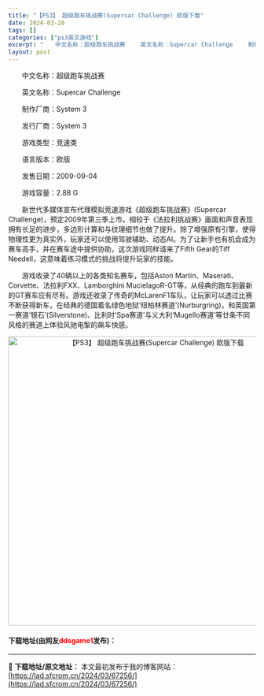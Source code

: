 ```yaml
---
title: "【PS3】 超级跑车挑战赛(Supercar Challenge) 欧版下载"
date: 2024-03-28
tags: []
categories: ["ps3英文游戏"]
excerpt: "　　中文名称：超级跑车挑战赛 　　英文名称：Supercar Challenge 　　制作厂商：System 3 　　发行厂商：System 3 　　游戏类型：竞速类 　　语言版本：欧版 　　发售日期：2009-09-04 　　游戏容量：2.88 G 　　新世代多媒体宣布代理模拟竞速游戏《超级跑车挑&hellip;"
layout: post
---
```


 <p>　　中文名称：超级跑车挑战赛</p> <p>　　英文名称：Supercar Challenge</p> <p>　　制作厂商：System 3</p> <p>　　发行厂商：System 3</p> <p>　　游戏类型：竞速类</p> <p>　　语言版本：欧版</p> <p>　　发售日期：2009-09-04</p> <p>　　游戏容量：2.88 G</p> <p>　　新世代多媒体宣布代理模拟竞速游戏《超级跑车挑战赛》(Supercar Challenge)，预定2009年第三季上市。相较于《法拉利挑战赛》画面和声音表现拥有长足的进步，多边形计算和与纹理细节也做了提升。除了增强原有引擎，使得物理性更为真实外，玩家还可以使用驾驶辅助、动态AI。为了让新手也有机会成为赛车高手，并在赛车途中提供协助，这次游戏同样请来了Fifth Gear的Tiff Needell，这意味着练习模式的挑战将提升玩家的技能。</p> <p>　　游戏收录了40辆以上的各类知名赛车，包括Aston Martin、Maserati、Corvette、法拉利FXX、Lamborghini MucielagoR-GT等，从经典的跑车到最新的GT赛车应有尽有。游戏还收录了传奇的McLarenF1车队，让玩家可以透过比赛不断获得新车，在经典的德国着名绿色地狱&lsquo;纽柏林赛道&rsquo;(Nurburgring)，和英国第一赛道&lsquo;银石&rsquo;(Silverstone)、比利时&lsquo;Spa赛道&rsquo;与义大利&lsquo;Mugello赛道&rsquo;等廿条不同风格的赛道上体验风驰电掣的飙车快感。</p> <p align="center"><img align="" border="0" src="https://lad.sfcrom.cn/wp-content/uploads/2024/03/20240328_66051c22aa1b8.jpg" width="587" alt="【PS3】 超级跑车挑战赛(Supercar Challenge) 欧版下载" /></p> <p><h4>下载地址(由网友<font color="red">ddsgame1</font>发布)：</h4></p> 

---
📖 **下载地址/原文地址：** 本文最初发布于我的博客网站：[https://lad.sfcrom.cn/2024/03/67256/](https://lad.sfcrom.cn/2024/03/67256/)
